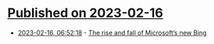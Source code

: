 # [Published on 2023-02-16](index.md)

* [2023-02-16, 06:52:18](https://news.ycombinator.com/item?id=34815839) - [The rise and fall of Microsoft’s new Bing](https://garymarcus.substack.com/p/the-rise-and-fall-of-microsofts-new)
